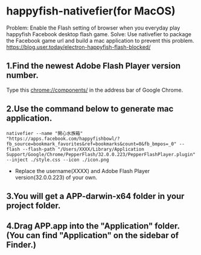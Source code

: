 # happyfish-nativefier(for MacOS)
Problem: Enable the Flash setting of browser when you everyday play happyfish Facebook desktop flash game.
Solve: Use nativefier to package the Facebook game url and build a mac application to prevent this problem. 
https://blog.user.today/electron-happyfish-flash-blocked/

## 1.Find the newest Adobe Flash Player version number.
Type this [chrome://components/](chrome://components/) in the address bar of Google Chrome.

## 2.Use the command below to generate mac application.
`nativefier --name "開心水族箱" "https://apps.facebook.com/happyfishbowl/?fb_source=bookmark_favorites&ref=bookmarks&count=0&fb_bmpos=_0" --flash --flash-path "/Users/XXXX/Library/Application Support/Google/Chrome/PepperFlash/32.0.0.223/PepperFlashPlayer.plugin" --inject ./style.css --icon ./icon.png`

* Replace the username(XXXX) and Adobe Flash Player version(32.0.0.223) of your own.

## 3.You will get a APP-darwin-x64 folder in your project folder.
## 4.Drag APP.app into the "Application" folder.(You can find "Application" on the sidebar of Finder.)